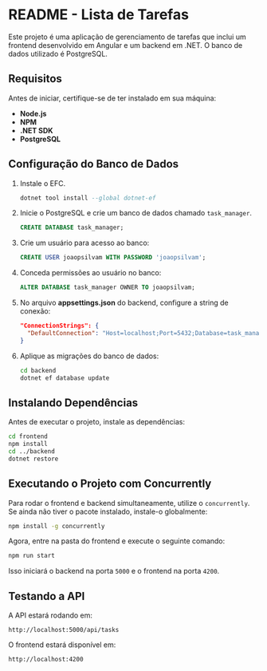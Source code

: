 # README - Lista de Tarefas

Este projeto é uma aplicação de gerenciamento de tarefas que inclui um frontend desenvolvido em Angular e um backend em .NET. O banco de dados utilizado é PostgreSQL.

## Requisitos

Antes de iniciar, certifique-se de ter instalado em sua máquina:

- **Node.js** 
- **NPM**
- **.NET SDK** 
- **PostgreSQL**

## Configuração do Banco de Dados

1. Instale o EFC.
   ```sql
   dotnet tool install --global dotnet-ef
   ```
2. Inicie o PostgreSQL e crie um banco de dados chamado `task_manager`.
   ```sql
   CREATE DATABASE task_manager;
   ```
3. Crie um usuário para acesso ao banco:
   ```sql
   CREATE USER joaopsilvam WITH PASSWORD 'joaopsilvam';
   ```
4. Conceda permissões ao usuário no banco:
   ```sql
   ALTER DATABASE task_manager OWNER TO joaopsilvam;
   ```
5. No arquivo **appsettings.json** do backend, configure a string de conexão:
   ```json
   "ConnectionStrings": {
     "DefaultConnection": "Host=localhost;Port=5432;Database=task_manager;Username=joaopsilvam;Password=joaopsilvam"
   }
   ```
6. Aplique as migrações do banco de dados:
   ```sh
   cd backend
   dotnet ef database update
   ```

## Instalando Dependências

Antes de executar o projeto, instale as dependências:

```sh
cd frontend
npm install
cd ../backend
dotnet restore
```

## Executando o Projeto com Concurrently

Para rodar o frontend e backend simultaneamente, utilize o `concurrently`. Se ainda não tiver o pacote instalado, instale-o globalmente:

```sh
npm install -g concurrently
```

Agora, entre na pasta do frontend e execute o seguinte comando:

```sh
npm run start
```

Isso iniciará o backend na porta `5000` e o frontend na porta `4200`.

## Testando a API

A API estará rodando em:

```
http://localhost:5000/api/tasks
```

O frontend estará disponível em:

```
http://localhost:4200
```

